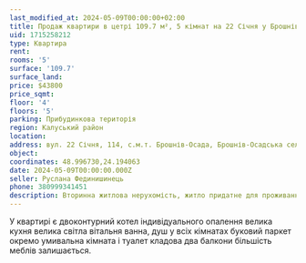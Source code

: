 ```yaml
---
last_modified_at: 2024-05-09T00:00:00+02:00
title: Продаж квартири в цетрі 109.7 м², 5 кімнат на 22 Січня у Брошнів-Осада
uid: 1715258212
type: Квартира
rent:
rooms: '5'
surface: '109.7'
surface_land:
price: $43800
price_sqmt:
floor: '4'
floors: '5'
parking: Прибудинкова територія
region: Калуський район
location:
address: вул. 22 Січня, 114, с.м.т. Брошнів-Осада, Брошнів-Осадська селищна територіальна громада
object:
coordinates: 48.996730,24.194063
date: 2024-05-09T00:00:00.000Z
seller: Руслана Фединишинець
phone: 380999341451
description: Вторинна житлова нерухомість, житло придатне для проживання
---
```


У квартирі ️є двоконтурний котел індивідуального опалення ️велика кухня ️велика світла вітальня ️ванна, душ ️у всіх кімнатах буковий паркет ️окремо умивальна кімната і туалет ️кладова ️два балкони більшість меблів залишається.
